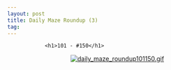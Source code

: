 ```yaml
---
layout: post
title: Daily Maze Roundup (3)
tag: 
---
```



                <h1>101 - #150</h1>
<div style="text-align: center;"><a href='/uploads/daily_maze_roundup101150.gif' title='daily_maze_roundup101150.gif'><img src='/uploads/daily_maze_roundup101150.thumbnail.gif' alt='daily_maze_roundup101150.gif' /></a></div>
            
